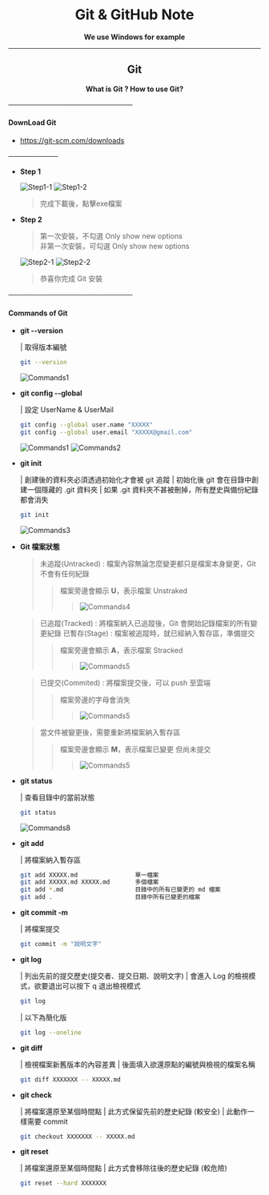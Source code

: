 <h1 align="center">Git & GitHub Note</h1>

<p align="center"><strong>We use Windows for example</strong></p>

---

<h2 align="center">Git</h2>

<p align="center"><strong>What is Git ? How to use Git?</strong></p>

─────────────────────────

#### DownLoad Git

- <https://git-scm.com/downloads>

──────────

- __Step 1__

    ![Step1-1](Picture/DownLoad_Git_1.jpg " ")
    ![Step1-2](Picture/DownLoad_Git_2.jpg " ")

    > 完成下載後，點擊exe檔案

- __Step 2__

    > 第一次安裝，不勾選 Only show new options  
    > 非第一次安裝，可勾選 Only show new options

    ![Step2-1](Picture/DownLoad_Git_3.jpg " ")
    ![Step2-2](Picture/DownLoad_Git_4.jpg " ")

    > 恭喜你完成 Git 安裝

─────────────────────────

#### Commands of Git

- __git --version__

    | 取得版本編號

    ```bash
    git --version
    ```
    ![Commands1](Picture/Git_1.jpg " ")

- __git config --global__

    | 設定 UserName & UserMail

    ```bash
    git config --global user.name "XXXXX"
    git config --global user.email "XXXXX@gmail.com"
    ```

    ![Commands1](Picture/Git_2.jpg " ")
    ![Commands2](Picture/Git_3.jpg " ")

- __git init__

    | 創建後的資料夾必須透過初始化才會被 git 追蹤
    | 初始化後 git 會在目錄中創建一個隱藏的 .git 資料夾
    | 如果 .git 資料夾不甚被刪掉，所有歷史與備份紀錄都會消失

    ```bash
    git init
    ```

    ![Commands3](Picture/Git_4.jpg " ")

- __Git 檔案狀態__

    > 未追蹤(Untracked) : 檔案內容無論怎麼變更都只是檔案本身變更，Git 不會有任何紀錄  
    >> 檔案旁邊會顯示 **U**，表示檔案 Unstraked  
    >>> ![Commands4](Picture/Git_6.jpg " ")

    > 已追蹤(Tracked) : 將檔案納入已追蹤後，Git 會開始記錄檔案的所有變更紀錄
    > 已暫存(Stage) : 檔案被追蹤時，就已經納入暫存區，準備提交
    >> 檔案旁邊會顯示 **A**，表示檔案 Stracked
    >>> ![Commands5](Picture/Git_7.jpg " ")

    > 已提交(Commited) : 將檔案提交後，可以 push 至雲端
    >> 檔案旁邊的字母會消失
    >>> ![Commands5](Picture/Git_8.jpg " ")

    > 當文件被變更後，需要重新將檔案納入暫存區
    >> 檔案旁邊會顯示 **M**，表示檔案已變更 但尚未提交
    >>> ![Commands5](Picture/Git_9.jpg " ")


- __git status__

    | 查看目錄中的當前狀態

    ```bash
    git status
    ```
    
    ![Commands8](Picture/Git_5.jpg " ")

- __git add__

    | 將檔案納入暫存區

    ```bash
    git add XXXXX.md                單一檔案
    git add XXXXX.md XXXXX.md       多個檔案
    git add *.md                    目錄中的所有已變更的 md 檔案
    git add .                       目錄中所有已變更的檔案
    ```

- __git commit -m__

    | 將檔案提交

    ```bash
    git commit -m "說明文字"
    ```

- __git log__

    | 列出先前的提交歷史(提交者、提交日期、說明文字)
    | 會進入 Log 的檢視模式，欲要退出可以按下 q 退出檢視模式

    ```bash
    git log
    ```

    | 以下為簡化版

    ```bash
    git log --oneline
    ```

- __git diff__

    | 檢視檔案新舊版本的內容差異
    | 後面填入欲還原點的編號與檢視的檔案名稱

    ```bash
    git diff XXXXXXX -- XXXXX.md
    ```

- __git check__

    | 將檔案還原至某個時間點
    | 此方式保留先前的歷史紀錄 (較安全)
    | 此動作一樣需要 commit

    ```bash
    git checkout XXXXXXX -- XXXXX.md
    ```

- __git reset__

    | 將檔案還原至某個時間點
    | 此方式會移除往後的歷史紀錄 (較危險)

    ```bash
    git reset --hard XXXXXXX
    ```
